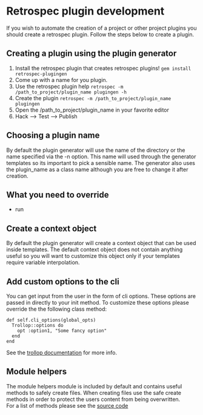# Retrospec plugin development

If you wish to automate the creation of a project or other project plugins you should
create a retrospec plugin. Follow the steps below to create a plugin.

## Creating a plugin using the plugin generator
1. Install the retrospec plugin that creates retrospec plugins!  `gem install retrospec-plugingen`
2. Come up with a name for you plugin.
3. Use the retrospec plugin help `retrospec -m /path_to_project/plugin_name plugingen -h`
4. Create the plugin `retrospec -m /path_to_project/plugin_name plugingen`
5. Open the /path_to_project/plugin_name in your favorite editor
6. Hack --> Test --> Publish

## Choosing a plugin name
By default the plugin generator will use the name of the directory or the name specified via the -n option.  This name
will used through the generator templates so its important to pick a sensible name.  The generator also uses the plugin_name
as a class name although you are free to change it after creation. 

## What you need to override
* run

## Create a context object
By default the plugin generator will create a context object that can be used inside templates.  The default context object
does not contain anything useful so you will want to customize this object only if your templates require variable interpolation.

## Add custom options to the cli
You can get input from the user in the form of cli options.  These options are passed in directly to your init method.
To customize these options please override the the following class method:

```
def self.cli_options(global_opts)
  Trollop::options do
    opt :option1, "Some fancy option"
  end
end
```

See the [trollop documentation](http://trollop.rubyforge.org) for more info.

## Module helpers
The module helpers module is included by default and contains useful methods to safely create files. When creating files
use the safe create methods in order to protect the users content from being overwritten.  
For a list of methods please see the [source code](https://github.com/nwops/retrospec/blob/master/lib/retrospec/plugins/v1/module_helpers.rb)


